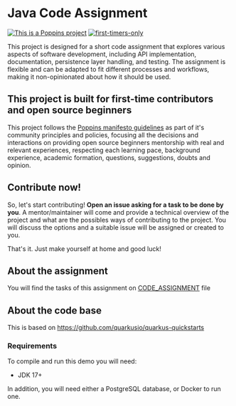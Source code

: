 # Java Code Assignment
[![This is a Poppins project](https://raw.githubusercontent.com/bancodobrasil/poppins/master/badge-poppins.svg)](https://github.com/bancodobrasil/poppins)
[![first-timers-only](https://img.shields.io/badge/first--timers--only-friendly-blue.svg?style=flat-square)](https://www.firsttimersonly.com/)

This project is designed for a short code assignment that explores various aspects of software development, including API implementation, documentation, persistence layer handling, and testing. The assignment is flexible and can be adapted to fit different processes and workflows, making it non-opinionated about how it should be used.

## This project is built for first-time contributors and open source beginners

This project follows the [Poppins manifesto guidelines](https://github.com/bancodobrasil/poppins) as part of it's community principles and policies, focusing all the decisions and interactions on providing open source beginners mentorship with real and relevant experiences, respecting each learning pace, background experience, academic formation, questions, suggestions, doubts and opinion.

## Contribute now!

So, let's start contributing! **Open an issue asking for a task to be done by you**. A mentor/maintainer will come and provide a technical overview of the project and what are the possibles ways of contributing to the project. You will discuss the options and a suitable issue will be assigned or created to you.

That's it. Just make yourself at home and good luck!

## About the assignment

You will find the tasks of this assignment on [CODE_ASSIGNMENT](assignment/CODE_ASSIGNMENT.md) file

## About the code base

This is based on https://github.com/quarkusio/quarkus-quickstarts

### Requirements

To compile and run this demo you will need:

- JDK 17+

In addition, you will need either a PostgreSQL database, or Docker to run one.

